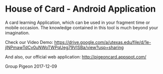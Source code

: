 # House of Card - Android Application
A card learning Application, which can be used in your fragment time or mobile occasion. The knowledge contained in this tool is much beyond your imagination. 

Check our Video Demo:
https://drive.google.com/a/utexas.edu/file/d/1e-jlNPmawTdCv0uNWoTWPqUeg79VISBa/view?usp=sharing

And also, our official web application:
http://pigeoncard.appspot.com/

Group Pigeon
2017-12-09

